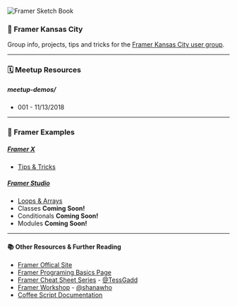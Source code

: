 
![Framer Sketch Book](https://imgur.com/XoWESR0.png)
### 📐 Framer Kansas City

Group info, projects, tips and tricks for the [Framer Kansas City user group](https://www.facebook.com/groups/FramerKansasCity/).

-----

### 🗓 Meetup Resources

##### meetup-demos/
- 001 - 11/13/2018


-----

### 📐 Framer Examples

##### [Framer X](https://github.com/jmanhart/framer-kansas-city/tree/master/framer-x/)
  - [Tips & Tricks](https://github.com/jmanhart/framer-kansas-city/tree/master/framer-x/tips-&tricks.md)
##### [Framer Studio](https://github.com/jmanhart/framer-kansas-city/tree/master/framer-studio/)
  - [Loops & Arrays](https://github.com/jmanhart/framer-kansas-city/tree/master/framer-studio/)
  - Classes **Coming Soon!**
  - Conditionals **Coming Soon!**
  - Modules **Coming Soon!**


-----

#### 📚 Other Resources & Further Reading

- [Framer Offical Site](https://framer.com/)
- [Framer Programing Basics Page](https://framer.com/getstarted/guides/programming/)
- [Framer Cheat Sheet Series](https://medium.com/@tessgadd/latest) - [@TessGadd](https://twitter.com/tessgadd?lang=en)
- [Framer Workshop](https://github.com/shanawho/Framer-Workshop) - [@shanawho](https://twitter.com/shanawho?lang=en)
- [Coffee Script Documentation](https://coffeescript.org/)
